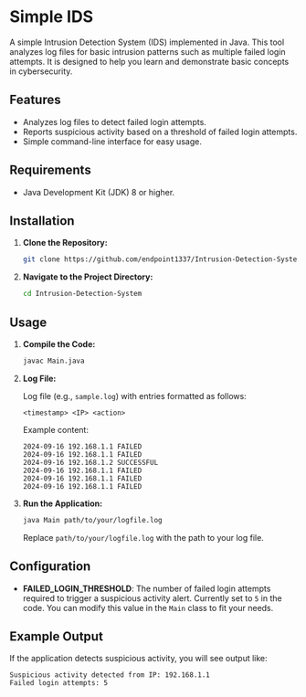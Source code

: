 # Simple IDS

A simple Intrusion Detection System (IDS) implemented in Java. This tool analyzes log files for basic intrusion patterns such as multiple failed login attempts. It is designed to help you learn and demonstrate basic concepts in cybersecurity.

## Features

- Analyzes log files to detect failed login attempts.
- Reports suspicious activity based on a threshold of failed login attempts.
- Simple command-line interface for easy usage.

## Requirements

- Java Development Kit (JDK) 8 or higher.

## Installation

1. **Clone the Repository:**

   ```bash
   git clone https://github.com/endpoint1337/Intrusion-Detection-System.git
   ```

2. **Navigate to the Project Directory:**

   ```bash
   cd Intrusion-Detection-System
   ```

## Usage

1. **Compile the Code:**

   ```bash
   javac Main.java
   ```

2. **Log File:**

   Log file (e.g., `sample.log`) with entries formatted as follows:

   ```text
   <timestamp> <IP> <action>
   ```

   Example content:

   ```text
   2024-09-16 192.168.1.1 FAILED
   2024-09-16 192.168.1.1 FAILED
   2024-09-16 192.168.1.2 SUCCESSFUL
   2024-09-16 192.168.1.1 FAILED
   2024-09-16 192.168.1.1 FAILED
   2024-09-16 192.168.1.1 FAILED
   ```

3. **Run the Application:**

   ```bash
   java Main path/to/your/logfile.log
   ```

   Replace `path/to/your/logfile.log` with the path to your log file.

## Configuration

- **FAILED_LOGIN_THRESHOLD**: The number of failed login attempts required to trigger a suspicious activity alert. Currently set to `5` in the code. You can modify this value in the `Main` class to fit your needs.

## Example Output

If the application detects suspicious activity, you will see output like:

```text
Suspicious activity detected from IP: 192.168.1.1
Failed login attempts: 5
```
